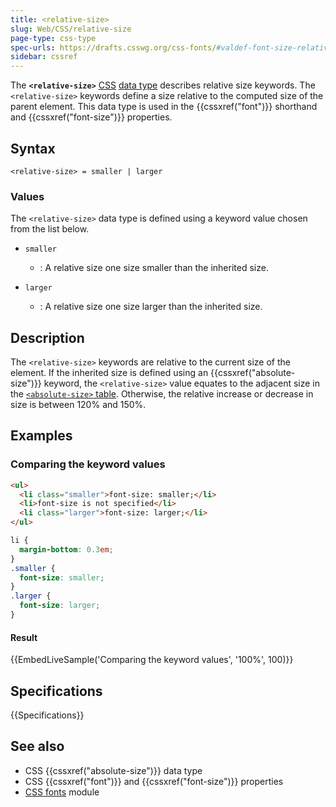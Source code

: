 ```yaml
---
title: <relative-size>
slug: Web/CSS/relative-size
page-type: css-type
spec-urls: https://drafts.csswg.org/css-fonts/#valdef-font-size-relative-size
sidebar: cssref
---
```



The **`<relative-size>`** [CSS](/en-US/docs/Web/CSS) [data type](/en-US/docs/Web/CSS/CSS_Types) describes relative size keywords. The `<relative-size>` keywords define a size relative to the computed size of the parent element. This data type is used in the {{cssxref("font")}} shorthand and {{cssxref("font-size")}} properties.

## Syntax

```plain
<relative-size> = smaller | larger
```

### Values

The `<relative-size>` data type is defined using a keyword value chosen from the list below.

- `smaller`

  - : A relative size one size smaller than the inherited size.

- `larger`

  - : A relative size one size larger than the inherited size.

## Description

The `<relative-size>` keywords are relative to the current size of the element. If the inherited size is defined using an {{cssxref("absolute-size")}} keyword, the `<relative-size>` value equates to the adjacent size in the [`<absolute-size>` table](/en-US/docs/Web/CSS/absolute-size#description). Otherwise, the relative increase or decrease in size is between 120% and 150%.

## Examples

### Comparing the keyword values

```html
<ul>
  <li class="smaller">font-size: smaller;</li>
  <li>font-size is not specified</li>
  <li class="larger">font-size: larger;</li>
</ul>
```

```css
li {
  margin-bottom: 0.3em;
}
.smaller {
  font-size: smaller;
}
.larger {
  font-size: larger;
}
```

#### Result

{{EmbedLiveSample('Comparing the keyword values', '100%', 100)}}

## Specifications

{{Specifications}}

## See also

- CSS {{cssxref("absolute-size")}} data type
- CSS {{cssxref("font")}} and {{cssxref("font-size")}} properties
- [CSS fonts](/en-US/docs/Web/CSS/CSS_fonts) module
